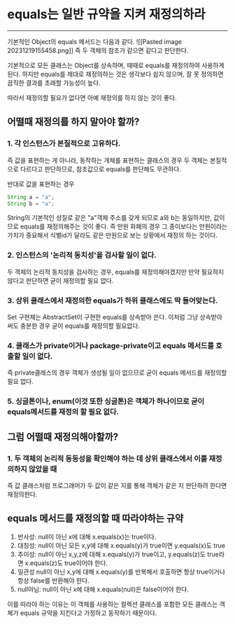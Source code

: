 # equals는 일반 규약을 지켜 재정의하라
---
기본적인 Object의 equals 메서드는 다음과 같다.
![[Pasted image 20231219155458.png]]
즉 두 객체의 참조가 같으면 같다고 판단한다.

기본적으로 모든 클래스는 Object를 상속하며, 때때로 equals를 재정의하여 사용하게 된다.
하지만 equals를 제대로 재정의하는 것은 생각보다 쉽지 않으며, 잘 못 정의하면 끔직한 결과를 초래할 가능성이 높다.

따라서 재정의할 필요가 없다면 아예 재정의를 하지 않는 것이 좋다.



## 어떨때 재정의를 하지 말아야 할까?
### 1. 각 인스턴스가 본질적으로 고유하다.
즉 값을 표현하는 게 아니라, 동작하는 개체를 표현하는 클래스의 경우 두 객체는 본질적으로 다르다고 판단하므로, 참조값으로 equals를 판단해도 무관하다.

반대로 값을 표현하는 경우
```java
String a = "a";
String b = "a";
```
String의 기본적인 성질로 같은 "a"객체 주소를 갖게 되므로 a와 b는 동일하지만, 값이므로 equals를 재정의해주는 것이 좋다.
즉 만원 화폐의 경우 그 종이보다는 만원이라는 가치가 중요해서 식별id가 달라도 같은 만원으로 보는 상황에서 재정의 하는 것이다.
### 2. 인스턴스의 '논리적 동치성'을 검사할 일이 없다.
두 객체의 논리적 동치성을 검사하는 경우, equals를 재정의해야겠지만
만약 필요하지 않다고 판단하면 굳이 재정의할 필요 없다.
### 3. 상위 클래스에서 재정의한 equals가 하위 클래스에도 딱 들어맞는다.
Set 구현체는 AbstractSet이 구현한 equals를 상속받아 쓴다.
이처럼 그냥 상속받아 써도 충분한 경우 굳이 equals를 재정의할 필요없다.
### 4. 클래스가 private이거나 package-private이고 equals 메서드를 호출할 일이 없다.
즉 private클래스의 경우 객체가 생성될 일이 없으므로 굳이 equals 메서드를 재정의할 필요 없다.
### 5. 싱글톤이나, enum(이것 또한 싱글톤)은 객체가 하나이므로 굳이 equals메서드를 재정의 할 필요 없다.



## 그럼 어떨때 재정의해야할까?

### 1. 두 객체의 논리적 동등성을 확인해야 하는 데 상위 클래스에서 이를 재정의하지 않았을 때
즉 값 클래스처럼 프로그래머가 두 값이 같은 지를 통해 객체가 같은 지 판단하려 한다면 재정의한다.

## equals 메서드를 재정의할 때 따라야하는 규약
1. 반사성: null이 아닌 x에 대해 x.equals(x)는 true이다.
2. 대칭성: null이 아닌 모든 x,y에 대해 x.equals(y)가 true이면 y.equals(x)도 true
3. 추이성: null이 아닌 x,y,z에 대해 x.equals(y)가 true이고, y.equals(z)도 true라면 x.equals(z)도 true이어야 한다.
4. 일관성 null이 아닌 x,y에  대해 x.equals(y)를 반복해서 호출하면 항상  true이거나 항상 false를 반환해야 한다.
5. null아님: null이 아닌 x에 대해 x.equals(null)은 false이어야 한다.

이를 따라야 하는 이유는 이 객체를 사용하는 컬렉션 클래스를 포함한 모든 클래스는 객체가 equals 규약을 지킨다고 가정하고 동작하기 때문이다.